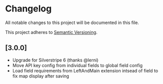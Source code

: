 # Changelog

All notable changes to this project will be documented in this file.

This project adheres to [Semantic Versioning](http://semver.org/).

## [3.0.0]

* Upgrade for Silverstripe 6 (thanks @lerni)
* Move API key config from individual fields to global field config
* Load field requirements from LeftAndMain extension intsead of field to fix map display after saving
